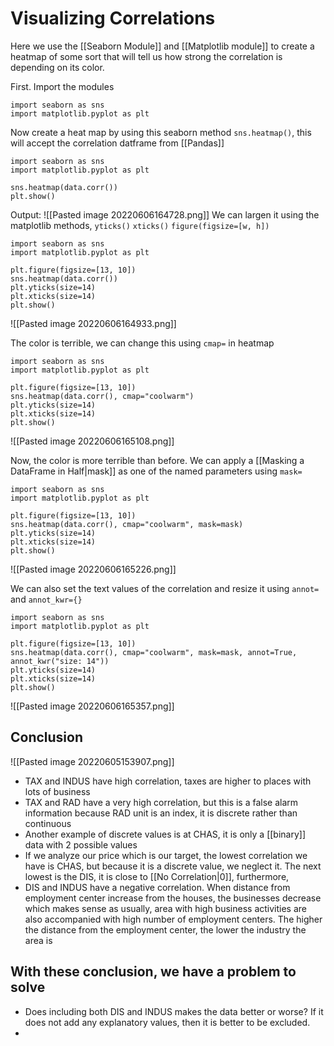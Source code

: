 # Visualizing Correlations
Here we use the [[Seaborn Module]] and [[Matplotlib module]] to create a heatmap of some sort that will tell us how strong the correlation is depending on its color.

First. Import the modules
```
import seaborn as sns
import matplotlib.pyplot as plt
```

Now create a heat map by using this seaborn method `sns.heatmap()`, this will accept the correlation datframe from [[Pandas]]

```
import seaborn as sns
import matplotlib.pyplot as plt

sns.heatmap(data.corr())
plt.show()
```

Output: ![[Pasted image 20220606164728.png]]
We can largen it using the matplotlib methods,
`yticks()` `xticks()` `figure(figsize=[w, h])`

```
import seaborn as sns
import matplotlib.pyplot as plt

plt.figure(figsize=[13, 10])
sns.heatmap(data.corr())
plt.yticks(size=14)
plt.xticks(size=14)
plt.show()
```

![[Pasted image 20220606164933.png]]

The color is terrible, we can change this using `cmap=` in heatmap

```
import seaborn as sns
import matplotlib.pyplot as plt

plt.figure(figsize=[13, 10])
sns.heatmap(data.corr(), cmap="coolwarm")
plt.yticks(size=14)
plt.xticks(size=14)
plt.show()
```

![[Pasted image 20220606165108.png]]

Now, the color is more terrible than before. We can apply a [[Masking a DataFrame in Half|mask]] as one of the named parameters using `mask=` 
```
import seaborn as sns
import matplotlib.pyplot as plt

plt.figure(figsize=[13, 10])
sns.heatmap(data.corr(), cmap="coolwarm", mask=mask)
plt.yticks(size=14)
plt.xticks(size=14)
plt.show()
```


![[Pasted image 20220606165226.png]]


We can also set the text values of the correlation and resize it using `annot=` and `annot_kwr={}`

```
import seaborn as sns
import matplotlib.pyplot as plt

plt.figure(figsize=[13, 10])
sns.heatmap(data.corr(), cmap="coolwarm", mask=mask, annot=True, annot_kwr("size: 14"))
plt.yticks(size=14)
plt.xticks(size=14)
plt.show()
```

![[Pasted image 20220606165357.png]]


## Conclusion
![[Pasted image 20220605153907.png]]

- TAX and INDUS have high correlation, taxes are higher to places with lots of business
- TAX and RAD have a very high correlation, but this is a false alarm information because RAD unit is an index, it is discrete rather than continuous
- Another example of discrete values is at CHAS, it is only a [[binary]] data with 2 possible values
- If we analyze our price which is our target, the lowest correlation we have is CHAS, but because it is a discrete value, we neglect it. The next lowest is the DIS, it is close to [[No Correlation|0]], furthermore,
- DIS and INDUS have a negative correlation. When distance from employment center increase from the houses, the businesses decrease which makes sense as usually, area with high business activities are also accompanied with high number of employment centers. The higher the distance from the employment center, the lower the industry the area is


## With these conclusion, we have a problem to solve
- Does including both DIS and INDUS makes the data better or worse? If it does not add any explanatory values, then it is better to be excluded.
- 